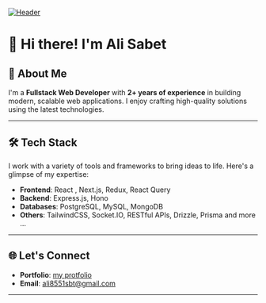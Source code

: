[![Header](https://github.com/AliSabet1380/AliSabet1380/blob/maain/banner_github.png?raw=true "Header")](https://github.com/AliSabet1380)

# 👋 Hi there! I'm **Ali Sabet**

## 🚀 About Me  
I'm a **Fullstack Web Developer** with **2+ years of experience** in building modern, scalable web applications. I enjoy crafting high-quality solutions using the latest technologies.

---

## 🛠️ Tech Stack  
I work with a variety of tools and frameworks to bring ideas to life. Here's a glimpse of my expertise:

- **Frontend**: React , Next.js, Redux, React Query  
- **Backend**: Express.js, Hono  
- **Databases**: PostgreSQL, MySQL, MongoDB  
- **Others**: TailwindCSS, Socket.IO, RESTful APIs, Drizzle, Prisma and more ... 

---

## 🌐 Let's Connect  
 
- **Portfolio**: [my protfolio](https://protfolio-nu-sandy.vercel.app)  
- **Email**: [ali8551sbt@gmail.com](mailto:ali8551sbt@gmail.com)
---

